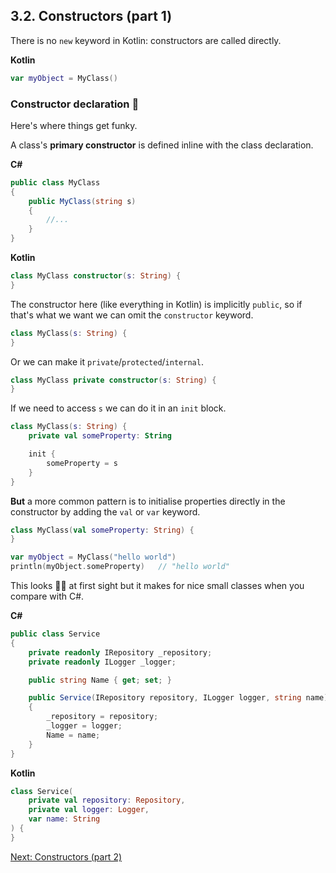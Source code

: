 ## 3.2. Constructors (part 1)
There is no `new` keyword in Kotlin: constructors are called directly.

**Kotlin**
```kotlin
var myObject = MyClass()
```

### Constructor declaration 🤯
Here's where things get funky.

A class's **primary constructor** is defined inline with the class declaration.

**C#**
```csharp
public class MyClass
{
    public MyClass(string s)
    {
        //...
    }
}
```

**Kotlin**
```kotlin
class MyClass constructor(s: String) {
}
```

The constructor here (like everything in Kotlin) is implicitly `public`, so if that's what we want we can omit the `constructor` keyword.

```kotlin
class MyClass(s: String) {
}
```

Or we can make it `private`/`protected`/`internal`.

```kotlin
class MyClass private constructor(s: String) {
}
```

If we need to access `s` we can do it in an `init` block.

```kotlin
class MyClass(s: String) {
    private val someProperty: String

    init {
        someProperty = s
    }
}
```

**But** a more common pattern is to initialise properties directly in the constructor by adding the `val` or `var` keyword.

```kotlin
class MyClass(val someProperty: String) {
}

var myObject = MyClass("hello world")
println(myObject.someProperty)   // "hello world"
```

This looks 😵‍💫 at first sight but it makes for nice small classes when you compare with C#.

**C#**
```csharp
public class Service
{
    private readonly IRepository _repository;
    private readonly ILogger _logger;

    public string Name { get; set; }

    public Service(IRepository repository, ILogger logger, string name)
    {
        _repository = repository;
        _logger = logger;
        Name = name;
    }
}
```

**Kotlin**
```kotlin
class Service(
    private val repository: Repository,
    private val logger: Logger,
    var name: String
) {
}
```

[Next: Constructors (part 2)](03-03-constructors-part-2.md)
